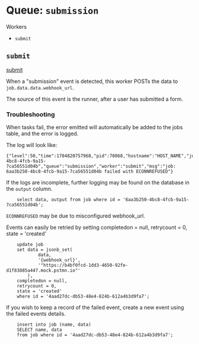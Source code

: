 # Queue: `submission`

Workers
- `submit`

## `submit`
[submit]('./submit.ts')

When a "submission" event is detected, this worker POSTs the data to `job.data.data.webhook_url`.

The source of this event is the runner, after a user has submitted a form. 

### Troubleshooting

When tasks fail, the error emitted will automatically be added to the jobs table, and the error is logged.

The log will look like:
```
{"level":50,"time":1704820757968,"pid":70068,"hostname":"HOST_NAME","jobId":"6aa3b250-4bc8-4fcb-9a15-7ca56551d04b","queue":"submission","worker":"submit","msg":"job: 6aa3b250-4bc8-4fcb-9a15-7ca56551d04b failed with ECONNREFUSED"}
```

If the logs are incomplete, further logging may be found on the database in the `output` column.

```postgresql
    select data, output from job where id = '6aa3b250-4bc8-4fcb-9a15-7ca56551d04b';
```

`ECONNREFUSED` may be due to misconfigured webhook_url.

Events can easily be retried by setting completedon = null, retrycount = 0, state = 'created'
```postgresql
    update job
    set data = jsonb_set(
            data,
            '{webhook_url}',
            '"https://b4bf0fcd-1dd3-4650-92fe-d1f83885a447.mock.pstmn.io"'
        ),
    completedon = null,
    retrycount = 0,
    state = 'created'
    where id = '4aad27dc-db53-48e4-824b-612a4b3d9fa7';
```

If you wish to keep a record of the failed event, create a new event using the failed events details.
```postgresql
    insert into job (name, data)
    SELECT name, data
    from job where id = '4aad27dc-db53-48e4-824b-612a4b3d9fa7';
```